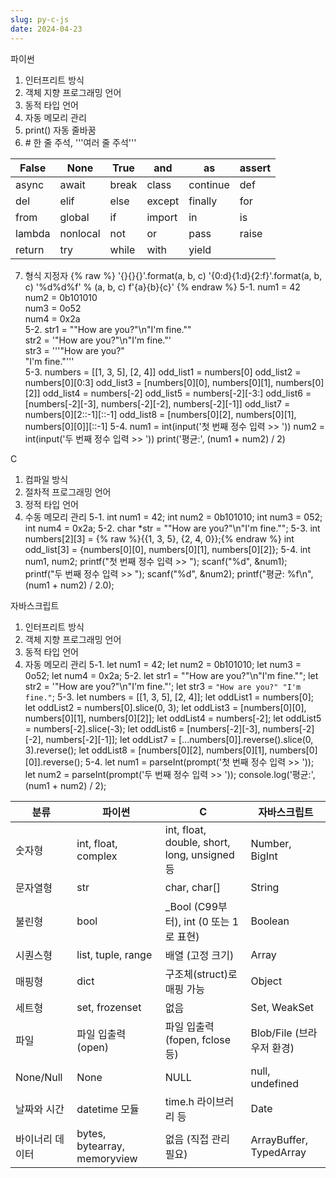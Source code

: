 ```yaml
---
slug: py-c-js
date: 2024-04-23
---
```


파이썬
1. 인터프리트 방식
2. 객체 지향 프로그래밍 언어
3. 동적 타입 언어
4. 자동 메모리 관리
5. print() 자동 줄바꿈
6. \# 한 줄 주석, '''여러 줄 주석'''

|False|None|True|and|as|assert|
|---|---|---|---|---|---|
|async|await|break|class|continue|def|
|del|elif|else|except|finally|for|
|from|global|if|import|in|is|
|lambda|nonlocal|not|or|pass|raise|
|return|try|while|with|yield||

7. 형식 지정자  {% raw %}
   '{}{}{}'.format(a, b, c)
   '{0:d}{1:d}{2:f}'.format(a, b, c)
   '%d%d%f' % (a, b, c)
   f'{a}{b}{c}'
   {% endraw %}
5-1. num1 = 42  
     num2 = 0b101010  
     num3 = 0o52  
     num4 = 0x2a  
5-2. str1 = "\"How are you?\"\n\"I'm fine.\""  
     str2 = '"How are you?"\n"I\'m fine."'  
     str3 = '''"How are you?"  
       "I\'m fine."'''  
5-3. numbers = [[1, 3, 5], [2, 4]]
     odd_list1 = numbers[0]
     odd_list2 = numbers[0][0:3]
     odd_list3 = [numbers[0][0], numbers[0][1], numbers[0][2]]
     odd_list4 = numbers[-2]
     odd_list5 = numbers[-2][-3:]
     odd_list6 = [numbers[-2][-3], numbers[-2][-2], numbers[-2][-1]]
     odd_list7 = numbers[0][2::-1][::-1]
     odd_list8 = [numbers[0][2], numbers[0][1], numbers[0][0]][::-1]
5-4. num1 = int(input('첫 번째 정수 입력 >> '))
     num2 = int(input('두 번째 정수 입력 >> '))
     print('평균:', (num1 + num2) / 2)


C
1. 컴파일 방식
2. 절차적 프로그래밍 언어
3. 정적 타입 언어
4. 수동 메모리 관리
5-1. int num1 = 42;
     int num2 = 0b101010;
     int num3 = 052;
     int num4 = 0x2a;
5-2. char *str = "\"How are you?\"\n\"I'm fine.\"";
5-3. int numbers[2][3] = {% raw %}{{1, 3, 5}, {2, 4, 0}};{% endraw %}
     int odd_list[3] = {numbers[0][0], numbers[0][1], numbers[0][2]};
5-4. int num1, num2;
     printf("첫 번째 정수 입력 >> ");
     scanf("%d", &num1);
     printf("두 번째 정수 입력 >> ");
     scanf("%d", &num2);
     printf("평균: %f\n", (num1 + num2) / 2.0);


자바스크립트
1. 인터프리트 방식
2. 객체 지향 프로그래밍 언어
3. 동적 타입 언어
4. 자동 메모리 관리
5-1. let num1 = 42;
     let num2 = 0b101010;
     let num3 = 0o52;
     let num4 = 0x2a;
5-2. let str1 = "\"How are you?\"\n\"I'm fine.\"";
     let str2 = '"How are you?"\n"I\'m fine."';
     let str3 = `"How are you?"
       "I'm fine."`;
5-3. let numbers = [[1, 3, 5], [2, 4]];
     let oddList1 = numbers[0];
     let oddList2 = numbers[0].slice(0, 3);
     let oddList3 = [numbers[0][0], numbers[0][1], numbers[0][2]];
     let oddList4 = numbers[-2];
     let oddList5 = numbers[-2].slice(-3);
     let oddList6 = [numbers[-2][-3], numbers[-2][-2], numbers[-2][-1]];
     let oddList7 = [...numbers[0]].reverse().slice(0, 3).reverse();
     let oddList8 = [numbers[0][2], numbers[0][1], numbers[0][0]].reverse();
5-4. let num1 = parseInt(prompt('첫 번째 정수 입력 >> '));
     let num2 = parseInt(prompt('두 번째 정수 입력 >> '));
     console.log('평균:', (num1 + num2) / 2);




|분류|파이썬|C|자바스크립트|
|---|---|----|--------------|
|숫자형         |int, float, complex         |int, float, double, short, long, unsigned 등            |Number, BigInt|
|문자열형       |str                         |char, char[]                                            |String        |
|불린형         |bool                        |_Bool (C99부터), int (0 또는 1로 표현)                  |Boolean       |
|시퀀스형       |list, tuple, range          |배열 (고정 크기)                                        |Array         |
|매핑형         |dict                        |구조체(struct)로 매핑 가능                              |Object        |
|세트형         |set, frozenset              |없음                                                    |Set, WeakSet  |
|파일           |파일 입출력 (open)          |파일 입출력 (fopen, fclose 등)                          |Blob/File (브라우저 환경)|
|None/Null      |None                        |NULL                                                    |null, undefined|
|날짜와 시간    |datetime 모듈               |time.h 라이브러리 등                                    |Date           |
|바이너리 데이터|bytes, bytearray, memoryview|없음 (직접 관리 필요)                                   |ArrayBuffer, TypedArray

